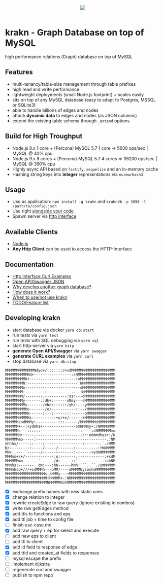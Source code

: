 <center><img src="https://cdn1.teamhellfall.de/contentdelivery/02051803-7e0d-4279-937b-cf5aeb2bed1e.1a6b4e86-4e57-456d-ad8b-cd49a1c30748.png?dim=172x186" /></center><br/>

# krakn - Graph Database on top of MySQL

high performance relations (Graph) database on top of MySQL

## Features

* multi-tenancy/table-size management through table prefixes
* high read and write performance
* lightweight deployments (small Node.js footprint) + scales easily
* sits on top of any MySQL database (easy to adapt to Postgres, MSSQL or SQLite3)
* able to handle billions of edges and nodes
* attach **dynamic data** to edges and nodes (as JSON columns)
* extend the existing table schema through `_extend` options

## Build for High Troughput

* Node.js 8.x 1 core + (Percona) MySQL 5.7 1 core => 5600 ops/sec | MySQL @ 40% cpu
* Node.js 9.x 8 cores + (Percona) MySQL 5.7 4 cores => 38200 ops/sec | MySQL @ 360% cpu
* Highly async API based on `fastify`, `sequelize` and an in-memory cache
* Hashing string keys into **integer** representations via `murmurhash3`

## Usage

* Use as application: `npm install -g krakn` and `krakndb -p 3058 -l /path/to/config.json`
* Use right [alongside your code](example/krakn-sample.js)
* Spawn server via [http interface](example/krakn-http.js)

## Available Clients

* [Node.js](https://github.com/krystianity/krakn-js)
* **Any Http Client** can be used to access the HTTP-Interface

## Documentation

* [Http Interface Curl Examples](docs/curl.md)
* [Open API/Swagger JSON](docs/swagger.json)
* [Why develop another graph database?](docs/why.md)
* [How does it work?](docs/how.md)
* [When to use/not use krakn](docs/use-case.md)
* [TODO/Feature list](docs/todo.md)

## Developing krakn

* start database via docker `yarn db:start`
* run tests via `yarn test`
* run tests with SQL debugging via `yarn sql`
* start http-server via `yarn http`
* **generate Open API/Swagger** via `yarn swagger`
* **generate CURL examples** via `yarn curl`
* stop database via `yarn db:stop`



```
MMMMMMMMMMMMMNdyo+/:::::::/+sdMMMMMMMMMMMMMMMMMMMM
MMMMMMMMMMMd+-----------------:sNMMMMMMMMMMMMMMMMM
MMMMMMMMMN+---------------------:mMMMMMMMMMMMMMMMM
MMMMMMMMN:-----------------------:NMMMMMMMMMMMMMMM
MMMMMMMMo-------------------------oMMMMMMMMMMMMMMM
MMMMMMMM:---------:-----------..--:NMMMMMMMMMMMMMM
MMMMMMMM/--------.----------:ss:---dMMMMMMMMMMMMMM
MMMMMMMMy-------::dh+:------oNmy---sMMMMMMMMMMMMMM
MMMMMMMMMo-------/mNd:::::::/yh/----yMMMMMMMMMMMMM
MMMMMMMMMMo-------/o/-----------::--/MMMMMMMMMMMMM
MMMMMMMMMMN------:---:------::------oMMMMMMMMMMMMM
MMMMMMNMMMMs----------:+o/+s/------+NMMMMMMMMMMMMM
MMMMMM/odMMMy:----------:::------/hMMMMMMddMMMMMMM
MMMMMM+--:+ydmhs+---------------omNMNmy+:/NMMMMMMM
MMMMMMs---::::::-----------------::----:sNMMMMMMmm
MMMMMMN+::-------------------------:::odmmdhys+:/N
MMMMMMmo-----:--------------------------------.:NM
mhhhs/-----::----:-----------------:-------.`.sMMM
N/---------:-----/-----/-------:-------..-:+hNMMMM
MN+..---.`------/------+-------:-------+ydmNMMMMMM
MMMms+/+/-------------:o:-------.------------:+sdM
MMMMMMmo-------`------/d:-----::``----------.:ohNM
MMNhs:-------..om:---:hN------hMh:```..``./ymMMMMM
MMNmhso+///+sdMMMh---oMM/----oMMMMNysoshmMMMMMMMMM
MMMMMMMMMMMMMMMMMMs-/NMMy---+MMMMMMMMMMMMMMMMMMMMM
MMMMMMMMMMMMMMMMMMM+hMMMM+-:NMMMMMMMMMMMMMMMMMMMMM
MMMMMMMMMMMMMMMMMMMNMMMMMNohMMMMMMMMMMMMMMMMMMMMMM
```

- [x] exchange prefix names with new static ones
- [x] change relation to integer
- [x] rewrite createEdge to raw query (ignore existing id combos)
- [x] write raw getEdges method
- [x] add ttls to functions and eps
- [x] add ttl job + time to config file
- [ ] finish use-case.md
- [x] add raw query + ep for select and execute
- [ ] add new eps to client
- [ ] add ttl to client
- [x] add id field to response of edge
- [x] add ttld and created_at fields to responses
- [ ] mysql escape the prefix
- [ ] implement dijkstra
- [ ] regenerate curl and swagger
- [ ] publish to npm repo